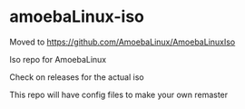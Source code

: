 # amoebaLinux-iso
Moved to https://github.com/AmoebaLinux/AmoebaLinuxIso

Iso repo for AmoebaLinux

Check on releases for the actual iso

This repo will have config files to make your own remaster 
